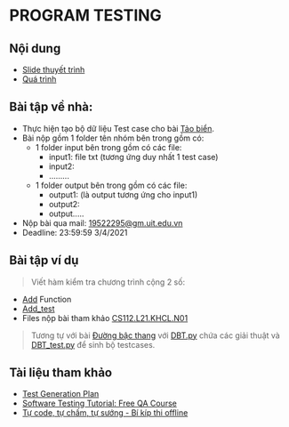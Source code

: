 # PROGRAM TESTING

## Nội dung
  - [Slide thuyết trình](https://github.com/LongPML/CS112.L21.KHCL/blob/main/Project_Unit_Test/Program_Testing.pdf)
  - [Quá trình](https://github.com/LongPML/CS112.L21.KHCL/blob/main/Project_Unit_Test/Process.md)
## Bài tập về nhà: 
- Thực hiện tạo bộ dữ liệu Test case cho bài [Tảo biển](https://github.com/LongPML/CS112.L21.KHCL/blob/main/Project_Unit_Test/TaoBien.png). 
- Bài nộp gồm 1 folder tên nhóm bên trong gồm có:
  + 1 folder input bên trong gồm có các file:
    + input1: file txt (tương ứng duy nhất 1 test case) 
    + input2:
    + .........
  - 1 folder output bên trong gồm có các file:
    + output1: (là output tương ứng cho input1)
    + output2: 
    + output.....
- Nộp bài qua mail: 19522295@gm.uit.edu.vn 
- Deadline: 23:59:59 3/4/2021

## Bài tập ví dụ
> Viết hàm kiểm tra chương trình cộng 2 số:
  - [Add](https://github.com/LongPML/CS112.L21.KHCL/blob/main/Project_Unit_Test/Add.py) Function
  - [Add_test](https://github.com/LongPML/CS112.L21.KHCL/blob/main/Project_Unit_Test/Add_test.py)
  - Files nộp bài tham khảo [CS112.L21.KHCL.N01](https://github.com/LongPML/CS112.L21.KHCL/raw/main/Project_Unit_Test/CS112.L21.KHCL.N01.rar)

> Tương tự với bài [Đường bậc thang](https://github.com/LongPML/CS112.L21.KHCL/blob/main/Project_Unit_Test/DuongBacThang.png) với [DBT.py](https://github.com/LongPML/CS112.L21.KHCL/blob/main/Project_Unit_Test/DBT.py) chứa các giải thuật và [DBT_test.py](https://github.com/LongPML/CS112.L21.KHCL/blob/main/Project_Unit_Test/DBT_test.py) để sinh bộ testcases.
  
## Tài liệu tham khảo
  - [Test Generation Plan](https://www.codechef.com/wiki/test-generation-plan)
  - [Software Testing Tutorial: Free QA Course](https://www.guru99.com/software-testing.html?fbclid=IwAR1NCk71s6d34anY_8VMiw9WaC67aOdtGQCHwbhPmXvcklEqRyo_aqJseRw)
  - [Tự code, tự chấm, tự sướng - Bí kíp thi offline](https://vnoi.info/wiki/algo/skill/viet-trinh-cham.md?fbclid=IwAR3DrHDvihmdzDAX5upkvDNIEiPefPG8tRM9H4WTgM9etJpr1uYtekbsPNo)
